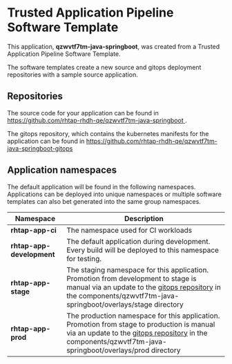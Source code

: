 # Trusted Application Pipeline Software Template

This application, **qzwvtf7tm-java-springboot**, was created from a Trusted Application Pipeline Software Template.

The software templates create a new source and gitops deployment repositories with a sample source application. 

## Repositories

The source code for your application can be found in [https://github.com/rhtap-rhdh-qe/qzwvtf7tm-java-springboot ](https://github.com/rhtap-rhdh-qe/qzwvtf7tm-java-springboot ).
 
The gitops repository, which contains the kubernetes manifests for the application can be found in 
[https://github.com/rhtap-rhdh-qe/qzwvtf7tm-java-springboot-gitops ](https://github.com/rhtap-rhdh-qe/qzwvtf7tm-java-springboot-gitops ) 

## Application namespaces 

The default application will be found in the following namespaces. Applications can be deployed into unique namespaces or multiple software templates can also bet generated into the same group namespaces.  

|  Namespace   |  Description   |  
| -------- | -------- |
| **rhtap-app-ci** | The namespace used for CI workloads |
| **rhtap-app-development** | The default application during development. Every build will be deployed to this namespace for testing. |
| **rhtap-app-stage** | The staging namespace for this application. Promotion from development to stage is manual via an update to the [gitops repository](https://github.com/rhtap-rhdh-qe/qzwvtf7tm-java-springboot-gitops ) in the components/qzwvtf7tm-java-springboot/overlays/stage directory |
| **rhtap-app-prod** | The production namespace for this application. Promotion from stage to production is manual via an update to the [gitops repository](https://github.com/rhtap-rhdh-qe/qzwvtf7tm-java-springboot-gitops ) in the components/qzwvtf7tm-java-springboot/overlays/prod directory |